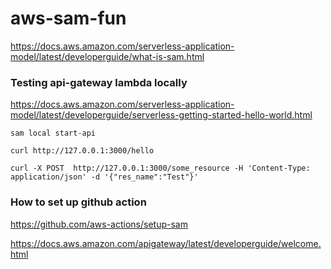 # aws-sam-fun

https://docs.aws.amazon.com/serverless-application-model/latest/developerguide/what-is-sam.html

### Testing api-gateway lambda locally
https://docs.aws.amazon.com/serverless-application-model/latest/developerguide/serverless-getting-started-hello-world.html

```shell
sam local start-api
```

```shell
curl http://127.0.0.1:3000/hello
```

```shell
curl -X POST  http://127.0.0.1:3000/some_resource -H 'Content-Type: application/json' -d '{"res_name":"Test"}'
```

### How to set up github action
https://github.com/aws-actions/setup-sam

https://docs.aws.amazon.com/apigateway/latest/developerguide/welcome.html